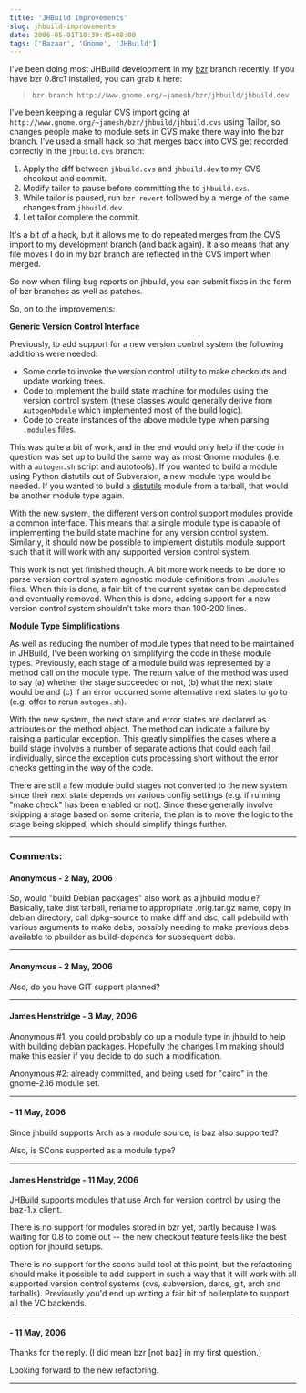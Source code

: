 ```yaml
---
title: 'JHBuild Improvements'
slug: jhbuild-improvements
date: 2006-05-01T10:39:45+08:00
tags: ['Bazaar', 'Gnome', 'JHBuild']
---
```


I\'ve been doing most JHBuild development in my
[bzr](http://www.bazaar-vcs.org/) branch recently. If you have bzr
0.8rc1 installed, you can grab it here:

> `bzr branch http://www.gnome.org/~jamesh/bzr/jhbuild/jhbuild.dev`

I\'ve been keeping a regular CVS import going at
`http://www.gnome.org/~jamesh/bzr/jhbuild/jhbuild.cvs` using Tailor, so
changes people make to module sets in CVS make there way into the bzr
branch. I\'ve used a small hack so that merges back into CVS get
recorded correctly in the `jhbuild.cvs` branch:

1.  Apply the diff between `jhbuild.cvs` and `jhbuild.dev` to my CVS
    checkout and commit.
2.  Modify tailor to pause before committing the to `jhbuild.cvs`.
3.  While tailor is paused, run `bzr revert` followed by a merge of the
    same changes from `jhbuild.dev`.
4.  Let tailor complete the commit.

It\'s a bit of a hack, but it allows me to do repeated merges from the
CVS import to my development branch (and back again). It also means that
any file moves I do in my bzr branch are reflected in the CVS import
when merged.

So now when filing bug reports on jhbuild, you can submit fixes in the
form of bzr branches as well as patches.

So, on to the improvements:

**Generic Version Control Interface**

Previously, to add support for a new version control system the
following additions were needed:

-   Some code to invoke the version control utility to make checkouts
    and update working trees.
-   Code to implement the build state machine for modules using the
    version control system (these classes would generally derive from
    `AutogenModule` which implemented most of the build logic).
-   Code to create instances of the above module type when parsing
    `.modules` files.

This was quite a bit of work, and in the end would only help if the code
in question was set up to build the same way as most Gnome modules (i.e.
with a `autogen.sh` script and autotools). If you wanted to build a
module using Python distutils out of Subversion, a new module type would
be needed. If you wanted to build a
[distutils](http://docs.python.org/inst/inst.html) module from a
tarball, that would be another module type again.

With the new system, the different version control support modules
provide a common interface. This means that a single module type is
capable of implementing the build state machine for any version control
system. Similarly, it should now be possible to implement distutils
module support such that it will work with any supported version control
system.

This work is not yet finished though. A bit more work needs to be done
to parse version control system agnostic module definitions from
`.modules` files. When this is done, a fair bit of the current syntax
can be deprecated and eventually removed. When this is done, adding
support for a new version control system shouldn\'t take more than
100-200 lines.

**Module Type Simplifications**

As well as reducing the number of module types that need to be
maintained in JHBuild, I\'ve been working on simplifying the code in
these module types. Previously, each stage of a module build was
represented by a method call on the module type. The return value of the
method was used to say (a) whether the stage succeeded or not, (b) what
the next state would be and (c) if an error occurred some alternative
next states to go to (e.g. offer to rerun `autogen.sh`).

With the new system, the next state and error states are declared as
attributes on the method object. The method can indicate a failure by
raising a particular exception. This greatly simplifies the cases where
a build stage involves a number of separate actions that could each fail
individually, since the exception cuts processing short without the
error checks getting in the way of the code.

There are still a few module build stages not converted to the new
system since their next state depends on various config settings (e.g.
if running \"make check\" has been enabled or not). Since these
generally involve skipping a stage based on some criteria, the plan is
to move the logic to the stage being skipped, which should simplify
things further.

---
### Comments:
#### Anonymous - <time datetime="2006-05-02 16:34:06">2 May, 2006</time>

So, would \"build Debian packages\" also work as a jhbuild module?
Basically, take dist tarball, rename to appropriate .orig.tar.gz name,
copy in debian directory, call dpkg-source to make diff and dsc, call
pdebuild with various arguments to make debs, possibly needing to make
previous debs available to pbuilder as build-depends for subsequent
debs.

---
#### Anonymous - <time datetime="2006-05-02 16:34:24">2 May, 2006</time>

Also, do you have GIT support planned?

---
#### James Henstridge - <time datetime="2006-05-03 11:36:43">3 May, 2006</time>

Anonymous \#1: you could probably do up a module type in jhbuild to help
with building debian packages. Hopefully the changes I\'m making should
make this easier if you decide to do such a modification.

Anonymous \#2: already committed, and being used for \"cairo\" in the
gnome-2.16 module set.

---
####  - <time datetime="2006-05-11 05:55:05">11 May, 2006</time>

Since jhbuild supports Arch as a module source, is baz also supported?

Also, is SCons supported as a module type?

---
#### James Henstridge - <time datetime="2006-05-11 18:52:16">11 May, 2006</time>

JHBuild supports modules that use Arch for version control by using the
baz-1.x client.

There is no support for modules stored in bzr yet, partly because I was
waiting for 0.8 to come out \-- the new checkout feature feels like the
best option for jhbuild setups.

There is no support for the scons build tool at this point, but the
refactoring should make it possible to add support in such a way that it
will work with all supported version control systems (cvs, subversion,
darcs, git, arch and tarballs). Previously you\'d end up writing a fair
bit of boilerplate to support all the VC backends.

---
####  - <time datetime="2006-05-11 21:35:51">11 May, 2006</time>

Thanks for the reply. (I did mean bzr \[not baz\] in my first question.)

Looking forward to the new refactoring.

---
